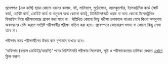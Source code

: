 প্রবেশপত্র (এক কপি) ছাড়া কোনো ধরনের কাগজ, বই, মানিব্যাগ, মুঠোফোন, ক্যালকুলেটর, ইলেকট্রনিক কার্ড (স্মার্ট কার্ড, ডেবিট কার্ড, ক্রেডিট কার্ড বা অনুরূপ অন্য কোনো কার্ড), ডিজিটাল/স্মার্ট ওয়াচ বা অন্য কোনো ইলেকট্রনিক ডিভাইস নিয়ে পরীক্ষাকেন্দ্রে প্রবেশ করা যাবে না। উল্লিখিত কোনো কিছু পরীক্ষা চলাকালে পাওয়া গেলে কিংবা অসদুপায় অবলম্বনের চেষ্টা করলে সংশ্লিষ্ট পরীক্ষার্থীর পরীক্ষা বাতিল করা হবে। প্রবেশপত্রে কোনোরূপ খসড়া বা কোনো কিছু লেখা যাবে না।

পরীক্ষার সময় পরীক্ষার্থীদের উভয় কান দৃশ্যমান রাখতে হবে।

‘অফিসার (রুরাল ক্রেডিট)/আরসি)’ পদের প্রিলিমিনারি পরীক্ষার সিলেবাস, সূচি ও পরীক্ষাকেন্দ্রের তালিকা দেখতে <a href="https://erecruitment.bb.org.bd/career/20240624_bscs_81.pdf" target="_blank" rel="nofollow">এখানে</a> ক্লিক করুন।

